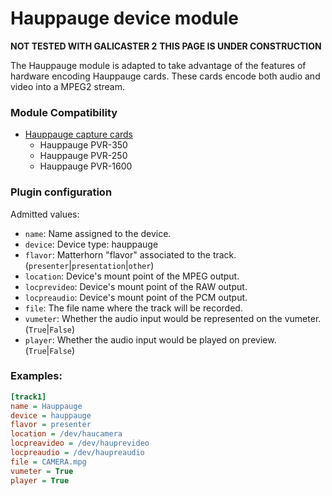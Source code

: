 
Hauppauge device module
=======================
**NOT TESTED WITH GALICASTER 2**
**THIS PAGE IS UNDER CONSTRUCTION**

The Hauppauge module is adapted to take advantage of the features of hardware encoding Hauppauge cards. These cards encode both audio and video into a MPEG2 stream.

### Module Compatibility
* [Hauppauge capture cards](Devices/Hauppauge.md)  
  *  Hauppauge PVR-350  
  *  Hauppauge PVR-250  
  *  Hauppauge PVR-1600  

### Plugin configuration
Admitted values:

* `name`: Name assigned to the device.
* `device`: Device type: hauppauge
* `flavor`: Matterhorn "flavor" associated to the track. (`presenter`|`presentation`|`other`)
* `location`: Device's mount point of the MPEG output.
* `locprevideo`: Device's mount point of the RAW output.
* `locpreaudio`: Device's mount point of the PCM output.
* `file`: The file name where the track will be recorded.
* `vumeter`: Whether the audio input would be represented on the vumeter. (`True`|`False`)
* `player`: Whether the audio input would be played on preview. (`True`|`False`)

### Examples:
```ini
[track1]
name = Hauppauge
device = hauppauge
flavor = presenter
location = /dev/haucamera
locpreavideo = /dev/hauprevideo
locpreaudio = /dev/haupreaudio
file = CAMERA.mpg
vumeter = True
player = True
```
